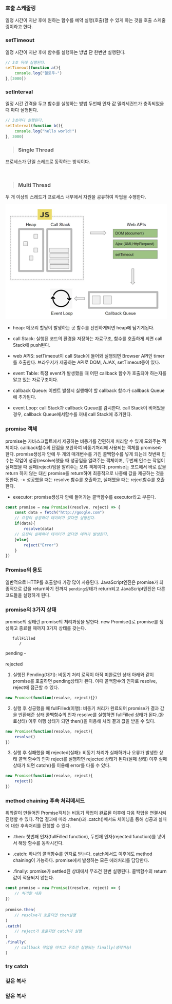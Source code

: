 ### 호출 스케줄링
일정 시간이 지난 후에 원하는 함수를 예약 실행(호출)할 수 있게 하는 것을
호출 스케줄링이라고 한다.


### setTimeout
일정 시간이 지난 후에 함수를 실행하는 방법
단 한번만 실행된다.
```js
// 3초 뒤에 실행된다.
setTimeout(function a(){
    console.log("헬로우~")
},[3000])
```

### setInterval
일정 시간 간격을 두고 함수를 실행하는 방법
두번째 인자 값 밀리세컨드가 충족되었을 때 마다 실행된다.
```js
// 3초마다 실행된다.
setInterval(function b(){
    console.log("hello world!")
}, 3000)
```

>### Single Thread
프로세스가 단일 스레드로 동작하는 방식이다.

<br />

> ### Multi Thread
두 개 이상의 스레드가 프로세스 내부에서 자원을 공유하여 작업을 수행한다.

<img src="../../img/eventloop.png">

- heap: 메모리 할당이 발생하는 곳 함수를 선언하게되면 heap에 담기게된다.

- call Stack: 실행된 코드의 환경을 저장하는 자료구조, 함수를 호출하게 되면
call Stack에 push된다.

- web APIS: setTimeout이 call Stack에 들어와 실행되면 Browser API인
timer를 호출한다. 브라우저가 제공하는 API로 DOM, AJAX, setTimeout등이 있다.

- event Table: 특정 event가 발생했을 때 어떤 callback 함수가 호출되야 하는지를 알고 있는 자료구조이다.

- callback Queue: 이벤트 발생시 실행해야 할 callback 함수가 callback Queue에 추가된다.

- event Loop: call Stack과 callback Queue를 감시한다.
call Stack이 비어있을 경우, callback Queue에서함수를 꺼내 call Stack에 추가한다.


### promise 객체
promise는 자바스크립트에서 제공하는 비동기를 간편하게 처리할 수 있게 도와주는 객체이다.
callback함수의 단점을 보완하여 비동기처리에 사용되는 객체를 promise라 한다.
promise생성자 안에 두 개의 매개변수를 가진 콜백함수를 넣게 되는데 첫번째 인수는 작업이 성공(resolve)했을 때 성공임을 알려주는 객체이며, 두번째 인수는 작업이 실패했을 때 실패(reject)임을 알려주는 오류 객체이다.
promise는 코드에서 바로 값을 return 하지 않는 대신 promise를 return하여
최종적으로 나중에 값을 제공하는 것을 뜻한다.
-> 성공했을 때는 resolve 함수를 호출하고, 실패했을 때는 reject함수를 호출한다.
* executor: promise생성자 안에 들어가는 콜백함수를 executor라고 부른다.
```js
const promise = new Promise((resolve, reject) => {
    const data = fetch("http://google.com")
    // 요청이 성공하여 데이터가 있다면 실행된다.
    if(data){
        resolve(data)
    // 요청이 실패하여 데이터가 없다면 에러가 발생한다.
    }else{
        reject("Error")
    }
})
```
### Promise의 용도
일반적으로 HTTP를 호출할때 가장 많이 사용된다.
JavaScript엔진은 promise가 최종적으로 값을 return하기 전까지 `pending`상태가 return되고 JavaScript엔진은 다른 코드들을 실행하게 된다.

### promise의 3가지 상태
promise의 상태란 promise의 처리과정을 말한다. new Promise()로 promise를 생성하고
종료될 때까지 3가지 상태를 갖는다.
        
       fullFilled
          /   
pending -    
          \
       rejected

01. 실행전
Pending(대기): 비동기 처리 로직이 아직 미완료인 상태
아래와 같이 promise를 호출하면 pending상태가 된다. 이때 콜백함수의 인자로 resolve, reject에 접근할 수 있다.
```js
new Promise(function(resolve, reject){})
```

02. 실행 후 성공했을 때 
fullFilled(이행): 비동기 처리가 완료되어 promise가 결과 값을 반환해준 상태
콜백함수의 인자 resolve를 실행하면 fullFilled 상태가 된다.(완료상태)
이후 이행 상태가 되면 then()을 이용해 처리 결과 값을 받을 수 있다.
```js
new Promise(function(resolve, reject){
    resolve()
})
```

03. 실행 후 실패했을 때
rejected(실패): 비동기 처리가 실패하거나 오류가 발생한 상태
콜백 함수의 인자 reject를 실행하면 rejected 상태가 된다(실패 상태) 
이후 실패 상태가 되면 catch()를 이용해 error를 다룰 수 있다.
```js
new Promise(function(resolve, reject){
    reject()
})
```
### method chaining 후속 처리메서드
위와같이 만들어진 Promise객체는 비동기 작업이 완료된 이후에 다음 작업을 연결시켜 진행할 수 있다. 작업 결과에 따라 .then()과 .catch()메서드 체이닝을 통해 성공과 실패에 대한
후속처리를 진행할 수 있다. 

- .then: 첫번째 인자(fullFilled function), 두번재 인자(rejected function)를 넣어서 해당 함수를 동작시킨다.

- .catch: 하나의 콜백함수를 인자로 받는다. catch메서드 이후에도 method chaining이 가능하다. promise에서 발생하는 모든 에러처리를 담당한다. 

- .finally: promise가 settled된 상태에서 무조건 한번 실행된다.
콜백함수의 return값이 적용되지 않는다.


```js
const promise = new Promise((resolve, reject) => {
    // 처리할 내용
})

promise.then(
    // resolve가 호출되면 then실행
)
.catch(
    // reject가 호출되면 catch가 실행
)
.finally(
    // callback 작업을 마치고 무조건 실행되는 finally(생략가능)
)
```

### try catch


### 깊은 복사



### 얕은 복사
